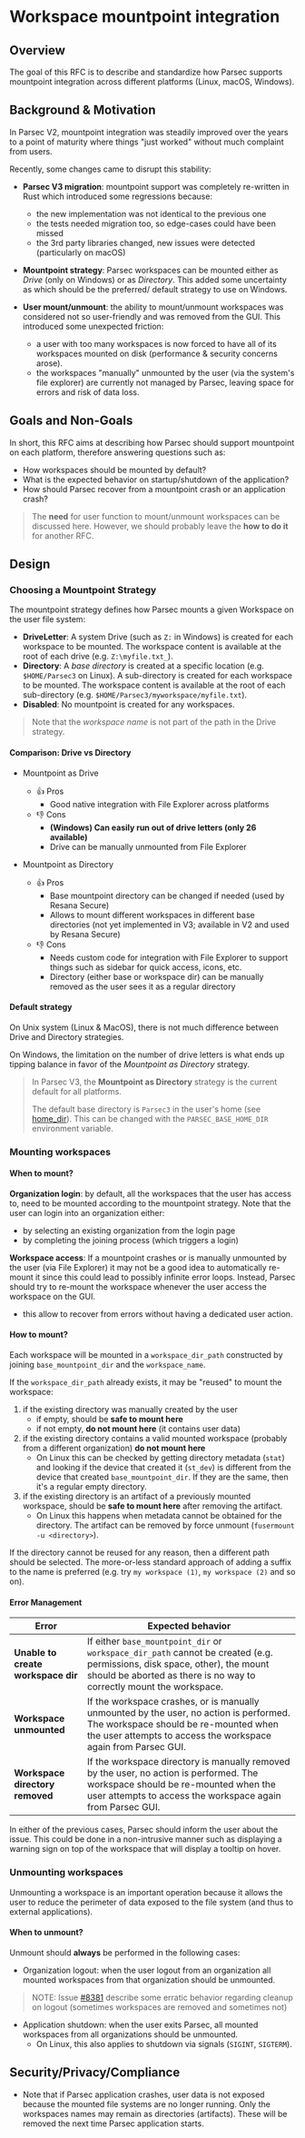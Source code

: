 <!-- Parsec Cloud (https://parsec.cloud) Copyright (c) BUSL-1.1 2016-present Scille SAS -->
<!-- cSpell:ignore myworkspace, Resana -->

# Workspace mountpoint integration

## Overview

The goal of this RFC is to describe and standardize how Parsec supports
mountpoint integration across different platforms (Linux, macOS, Windows).

## Background & Motivation

In Parsec V2, mountpoint integration was steadily improved over the years to a
point of maturity where things "just worked" without much complaint from users.

Recently, some changes came to disrupt this stability:

- **Parsec V3 migration**: mountpoint support was completely re-written in Rust
  which introduced some regressions because:
  - the new implementation was not identical to the previous one
  - the tests needed migration too, so edge-cases could have been missed
  - the 3rd party libraries changed, new issues were detected (particularly on
    macOS)

- **Mountpoint strategy**: Parsec workspaces can be mounted either as *Drive* (only on Windows) or
  as *Directory*. This added some uncertainty as which should be the preferred/
  default strategy to use on Windows.

- **User mount/unmount**: the ability to mount/unmount workspaces was considered
  not so user-friendly and was removed from the GUI. This introduced some
  unexpected friction:
  - a user with too many workspaces is now forced to have all of its workspaces
    mounted on disk (performance & security concerns arose).
  - the workspaces "manually" unmounted by the user (via the system's file
    explorer) are currently not managed by Parsec, leaving space for errors and
    risk of data loss.

## Goals and Non-Goals

In short, this RFC aims at describing how Parsec should support mountpoint on
each platform, therefore answering questions such as:

- How workspaces should be mounted by default?
- What is the expected behavior on startup/shutdown of the application?
- How should Parsec recover from a mountpoint crash or an application
  crash?

> The **need** for user function to mount/unmount workspaces can be discussed
> here. However, we should probably leave the **how to do it** for another RFC.

## Design

### Choosing a Mountpoint Strategy

The mountpoint strategy defines how Parsec mounts a given Workspace on the user
file system:

- **DriveLetter**: A system Drive (such as `Z:` in Windows) is created for each
  workspace to be mounted. The workspace content is available at the root of
  each drive (e.g. `Z:\myfile.txt_`).
- **Directory**: A *base directory* is created at a specific location (e.g.
  `$HOME/Parsec3` on Linux). A sub-directory is created for each workspace to be
  mounted. The workspace content is available at the root of each sub-directory
  (e.g. `$HOME/Parsec3/myworkspace/myfile.txt`).
- **Disabled**: No mountpoint is created for any workspaces.

> Note that the *workspace name* is not part of the path in the Drive strategy.

#### Comparison: Drive vs Directory

- Mountpoint as Drive
  - :+1: Pros
    - Good native integration with File Explorer across platforms
  - :-1: Cons
    - **(Windows) Can easily run out of drive letters (only 26 available)**
    - Drive can be manually unmounted from File Explorer

- Mountpoint as Directory
  - :+1: Pros
    - Base mountpoint directory can be changed if needed (used by Resana Secure)
    - Allows to mount different workspaces in different base directories
      (not yet implemented in V3; available in V2 and used by Resana Secure)
  - :-1: Cons
    - Needs custom code for integration with File Explorer to support things
      such as sidebar for quick access, icons, etc.
    - Directory (either base or workspace dir) can be manually removed as the
      user sees it as a regular directory

#### Default strategy

On Unix system (Linux & MacOS), there is not much difference between Drive and Directory strategies.

On Windows, the limitation on the number of drive letters is what ends up
tipping balance in favor of the *Mountpoint as Directory* strategy.

> In Parsec V3, the **Mountpoint as Directory** strategy is the current default
> for all platforms.
>
> The default base directory is `Parsec3` in the user's home (see [home_dir]).
> This can be changed with the `PARSEC_BASE_HOME_DIR` environment variable.

### Mounting workspaces

<!-- For the moment, this only covers the mountpoint as Directory strategy -->

#### When to mount?

**Organization login**: by default, all the workspaces that the user has access
to, need to be mounted according to the mountpoint strategy. Note that the user
can login into an organization either:

- by selecting an existing organization from the login page
- by completing the joining process (which triggers a login)

**Workspace access**: If a mountpoint crashes or is manually unmounted by the
user (via File Explorer) it may not be a good idea to automatically re-mount it
since this could lead to possibly infinite error loops. Instead, Parsec should
try to re-mount the workspace whenever the user access the workspace on the GUI.

- this allow to recover from errors without having a dedicated user action.

#### How to mount?

Each workspace will be mounted in a `workspace_dir_path` constructed by joining
`base_mountpoint_dir` and the `workspace_name`.

If the `workspace_dir_path` already exists, it may be "reused" to mount the
workspace:

1. if the existing directory was manually created by the user
   - if empty, should be **safe to mount here**
   - if not empty, **do not mount here** (it contains user data)
2. if the existing directory contains a valid mounted workspace (probably from a
   different organization) **do not mount here**
   - On Linux this can be checked by getting directory metadata (`stat`) and
     looking if the device that created it (`st_dev`) is different from the
     device that created  `base_mountpoint_dir`. If they are the same, then it's
     a regular empty directory.
3. if the existing directory is an artifact of a previously mounted workspace,
   should be **safe to mount here** after removing the artifact.
   - On Linux this happens when metadata cannot be obtained for the directory.
     The artifact can be removed by force unmount (`fusermount -u <directory>`).

If the directory cannot be reused for any reason, then a different path should
be selected. The more-or-less standard approach of adding a suffix to the name
is preferred (e.g. try `my workspace (1)`, `my workspace (2)` and so on).

#### Error Management

| Error | Expected behavior |
| ----- | ----------------- |
| **Unable to create workspace dir** | If either `base_mountpoint_dir` or `workspace_dir_path` cannot be created (e.g. permissions, disk space, other), the mount should be aborted as there is no way to correctly mount the workspace. |
| **Workspace unmounted** | If the workspace crashes, or is manually unmounted by the user, no action is performed. The workspace should be re-mounted when the user attempts to access the workspace again from Parsec GUI. |
| **Workspace directory removed** | If the workspace directory is manually removed by the user, no action is performed. The workspace should be re-mounted when the user attempts to access the workspace again from Parsec GUI. |

In either of the previous cases, Parsec should inform the user about the issue.
This could be done in a non-intrusive manner such as displaying a warning sign
on top of the workspace that will display a tooltip on hover.

### Unmounting workspaces

<!-- For the moment, this only covers mountpoint as Directory strategy -->

Unmounting a workspace is an important operation because it allows the user to
reduce the perimeter of data exposed to the file system (and thus to external
applications).

#### When to unmount?

Unmount should **always** be performed in the following cases:

- Organization logout: when the user logout from an organization all mounted
  workspaces from that organization should be unmounted.

> NOTE: Issue [#8381](https://github.com/Scille/parsec-cloud/issues/8381) describe
> some erratic behavior regarding cleanup on logout (sometimes workspaces are
> removed and sometimes not)

- Application shutdown: when the user exits Parsec, all mounted workspaces from
  all organizations should be unmounted.
  - On Linux, this also applies to shutdown via signals (`SIGINT`, `SIGTERM`).

## Security/Privacy/Compliance

- Note that if Parsec application crashes, user data is not exposed because the
  mounted file systems are no longer running. Only the workspaces names may
  remain as directories (artifacts). These will be removed the next time Parsec
  application starts.

[home_dir]: https://docs.rs/dirs/latest/dirs/fn.home_dir.html
